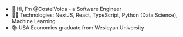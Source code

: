 - 👋 Hi, I’m @CostelVoica - a Software Engineer
- 👷🏻 Technologies: NextJS, React, TypeScript, Python (Data Science), Machine Learning
- 📚 USA Economics graduate from Wesleyan University



<!---
CostelVoica/CostelVoica is a ✨ special ✨ repository because its `README.md` (this file) appears on your GitHub profile.
You can click the Preview link to take a look at your changes.
--->
